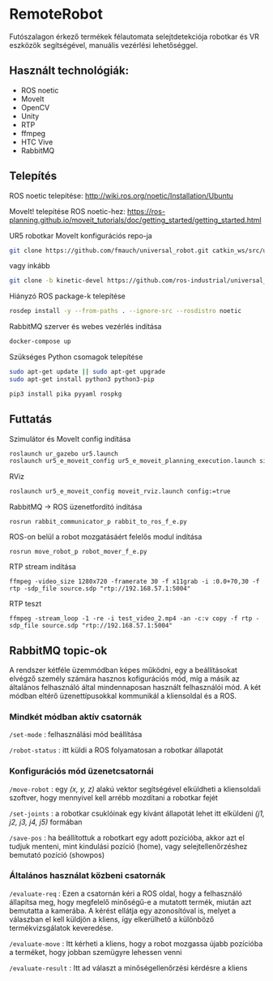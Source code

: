 # RemoteRobot

Futószalagon érkező termékek félautomata selejtdetekciója robotkar és VR eszközök segítségével, manuális vezérlési lehetőséggel.

## Használt technológiák:

- ROS noetic
- MoveIt
- OpenCV
- Unity
- RTP
- ffmpeg
- HTC Vive
- RabbitMQ

## Telepítés

ROS noetic telepítése:
http://wiki.ros.org/noetic/Installation/Ubuntu

MoveIt! telepítése ROS noetic-hez:
https://ros-planning.github.io/moveit_tutorials/doc/getting_started/getting_started.html

UR5 robotkar MoveIt konfigurációs repo-ja
```bash
git clone https://github.com/fmauch/universal_robot.git catkin_ws/src/universal_robot
```
vagy inkább
```bash
git clone -b kinetic-devel https://github.com/ros-industrial/universal_robot.git catkin_ws/src/universal_robot
```

Hiányzó ROS package-k telepítése
```bash
rosdep install -y --from-paths . --ignore-src --rosdistro noetic
```

RabbitMQ szerver és webes vezérlés indítása
```bash
docker-compose up
```

Szükséges Python csomagok telepítése
```bash
sudo apt-get update || sudo apt-get upgrade
sudo apt-get install python3 python3-pip

pip3 install pika pyyaml rospkg
```


## Futtatás

Szimulátor és MoveIt config indítása

```bash
roslaunch ur_gazebo ur5.launch
roslaunch ur5_e_moveit_config ur5_e_moveit_planning_execution.launch sim:=true limited:=true
```

RViz
```bash
roslaunch ur5_e_moveit_config moveit_rviz.launch config:=true
```

RabbitMQ -> ROS üzenetfordító indítása

`
rosrun rabbit_communicator_p rabbit_to_ros_f_e.py
`

ROS-on belül a robot mozgatásáért felelős modul indítása

`
rosrun move_robot_p robot_mover_f_e.py
`

RTP stream indítása

`
ffmpeg -video_size 1280x720 -framerate 30 -f x11grab -i :0.0+70,30 -f rtp -sdp_file source.sdp "rtp://192.168.57.1:5004"
`


RTP teszt

`
ffmpeg -stream_loop -1 -re -i test_video_2.mp4 -an -c:v copy -f rtp -sdp_file source.sdp "rtp://192.168.57.1:5004"
`

## RabbitMQ topic-ok

A rendszer kétféle üzemmódban képes működni, egy a beállításokat elvégző személy számára hasznos kofigurációs mód, míg a másik az általános felhasználó által mindennaposan használt felhasználói mód. A két módban eltérő üzenettípusokkal kommunikál a kliensoldal és a ROS.

### Mindkét módban aktív csatornák

`/set-mode`
 : felhasználási mód beállítása

`/robot-status`
 : itt küldi a ROS folyamatosan a robotkar állapotát

### Konfigurációs mód üzenetcsatornái

`/move-robot`
 : egy *(x, y, z)* alakú vektor segítségével elküldheti a kliensoldali szoftver, hogy mennyivel kell arrébb mozdítani a robotkar fejét

`/set-joints`
 : a robotkar csuklóinak egy kívánt állapotát lehet itt elküldeni *(j1, j2, j3, j4, j5)* formában

`/save-pos`
 : ha beállítottuk a robotkart egy adott pozícióba, akkor azt el tudjuk menteni, mint kindulási pozíció (home), vagy selejtellenőrzéshez bemutató pozíció (showpos)

### Általános használat közbeni csatornák

`/evaluate-req`
 : Ezen a csatornán kéri a ROS oldal, hogy a felhasználó állapítsa meg, hogy megfelelő minőségű-e a mutatott termék, miután azt bemutatta a kamerába. A kérést ellátja egy azonosítóval is, melyet a válaszban el kell küldjön a kliens, így elkerülhető a különböző termékvizsgálatok keveredése.

`/evaluate-move`
 : Itt kérheti a kliens, hogy a robot mozgassa újabb pozícióba a terméket, hogy jobban szemügyre lehessen venni

`/evaluate-result`
 : Itt ad választ a minőségellenőrzési kérdésre a kliens
